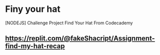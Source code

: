# Finy your hat
[NODEJS] Challenge Project Find Your Hat From Codecademy

## https://replit.com/@fakeShacript/Assignment-find-my-hat-recap
